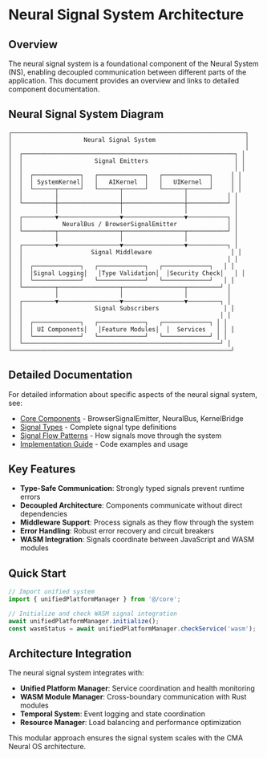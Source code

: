 
# Neural Signal System Architecture

## Overview

The neural signal system is a foundational component of the Neural System (NS), enabling decoupled communication between different parts of the application. This document provides an overview and links to detailed component documentation.

## Neural Signal System Diagram

```
┌─────────────────────────────────────────────────────────────────┐
│                    Neural Signal System                         │
│                                                                 │
│  ┌───────────────────────────────────────────────────────────┐ │
│  │                    Signal Emitters                        │ │
│  │                                                           │ │
│  │  ┌─────────────┐   ┌─────────────┐   ┌─────────────┐     │ │
│  │  │ SystemKernel│   │   AIKernel  │   │   UIKernel  │     │ │
│  │  └──────┬──────┘   └──────┬──────┘   └──────┬──────┘     │ │
│  │         │                 │                 │           │ │
│  └─────────┼─────────────────┼─────────────────┼───────────┘ │
│            │                 │                 │             │
│  ┌─────────▼─────────────────▼─────────────────▼───────────┐ │
│  │           NeuralBus / BrowserSignalEmitter              │ │
│  └─────────┬─────────────────┬─────────────────┬───────────┘ │
│            │                 │                 │             │
│  ┌─────────▼─────────────────▼─────────────────▼───────────┐ │
│  │                   Signal Middleware                      │ │
│  │                                                         │ │
│  │  ┌─────────────┐   ┌─────────────┐   ┌─────────────┐   │ │
│  │  │Signal Logging│   │Type Validation│  │Security Check│   │ │
│  │  └─────────────┘   └─────────────┘   └─────────────┘   │ │
│  └─────────┬─────────────────┬─────────────────┬─────────┘ │
│            │                 │                 │           │
│  ┌─────────▼─────────────────▼─────────────────▼─────────┐ │
│  │                    Signal Subscribers                  │ │
│  │                                                       │ │
│  │  ┌─────────────┐   ┌─────────────┐   ┌─────────────┐ │ │
│  │  │ UI Components│   │Feature Modules│  │  Services   │ │ │
│  │  └─────────────┘   └─────────────┘   └─────────────┘ │ │
│  └───────────────────────────────────────────────────────┘ │
└─────────────────────────────────────────────────────────────┘
```

## Detailed Documentation

For detailed information about specific aspects of the neural signal system, see:

- [Core Components](./neural_signal_system/CoreComponents.md) - BrowserSignalEmitter, NeuralBus, KernelBridge
- [Signal Types](./neural_signal_system/SignalTypes.md) - Complete signal type definitions
- [Signal Flow Patterns](./neural_signal_system/SignalFlow.md) - How signals move through the system
- [Implementation Guide](./neural_signal_system/Implementation.md) - Code examples and usage

## Key Features

- **Type-Safe Communication**: Strongly typed signals prevent runtime errors
- **Decoupled Architecture**: Components communicate without direct dependencies  
- **Middleware Support**: Process signals as they flow through the system
- **Error Handling**: Robust error recovery and circuit breakers
- **WASM Integration**: Signals coordinate between JavaScript and WASM modules

## Quick Start

```typescript
// Import unified system
import { unifiedPlatformManager } from '@/core';

// Initialize and check WASM signal integration
await unifiedPlatformManager.initialize();
const wasmStatus = await unifiedPlatformManager.checkService('wasm');
```

## Architecture Integration

The neural signal system integrates with:
- **Unified Platform Manager**: Service coordination and health monitoring
- **WASM Module Manager**: Cross-boundary communication with Rust modules  
- **Temporal System**: Event logging and state coordination
- **Resource Manager**: Load balancing and performance optimization

This modular approach ensures the signal system scales with the CMA Neural OS architecture.
